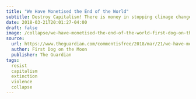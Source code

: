 ```yaml
---
title: "We Have Monetised the End of the World"
subtitle: Destroy Capitalism! There is money in stopping climage change and saving the Earth but there is much more money in making it worse.
date: 2018-03-21T20:01:27-04:00
draft: false
image: /collapse/we-have-monetised-the-end-of-the-world-first-dog-on-the-moon.jpg
source:
  url: https://www.theguardian.com/commentisfree/2018/mar/21/we-have-monetised-the-end-of-the-world
  author: First Dog on the Moon
  publisher: The Guardian
tags:
  resist
  capitalism
  extinction
  violence
  collapse
---
```


